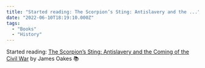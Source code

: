 ```yaml
---
title: "Started reading: The Scorpion’s Sting: Antislavery and the ..."
date: "2022-06-10T18:19:10.000Z"
tags: 
  - "Books"
  - "History"
---
```


Started reading: [The Scorpion’s Sting: Antislavery and the Coming of the Civil War](https://bookshop.org/a/21729/9780393351217) by James Oakes 📚
